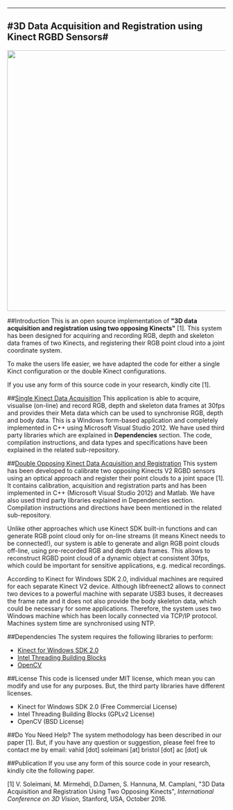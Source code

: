 -----------------------------------------------------------------
#3D Data Acquisition and Registration using Kinect RGBD Sensors#
-----------------------------------------------------------------
<p align="center">
  <img src="https://cloud.githubusercontent.com/assets/22081195/18795655/7956496a-81bd-11e6-877b-8082c21ae4f2.gif" width=600>
</p>

##Introduction
This is an open source implementation of **"3D data acquisition and registration using two opposing Kinects"** [1]. This system has been designed for acquiring and recording RGB, depth and skeleton data frames of two Kinects, and registering their RGB point cloud into a joint coordinate system.

To make the users life easier, we have adapted the code for either a single Kinct configuration or the double Kinect configurations.

If you use any form of this source code in your research, kindly cite [1].

##[Single Kinect Data Acquisition](https://github.com/BristolVisualPFT/3D_Data_Acquisition_Registration_Using_Kinects/tree/master/Single_Kinect)
This application is able to acquire, visualise (on-line) and record RGB, depth and skeleton data frames at 30fps and provides their Meta data which can be used to synchronise RGB, depth and body data. This is a Windows form-based application and completely implemented in C++ using Microsoft Visual Studio 2012. We have used third party libraries which are explained in **Dependencies** section. The code, compilation instructions, and data types and specifications have been explained in the related sub-repository.


##[Double Opposing Kinect Data Acquisition and Registration](https://github.com/BristolVisualPFT/3D_Data_Acquisition_Registration_Using_Kinects/tree/master/Double_opposing_Kinects)
This system has been developed to calibrate two opposing Kinects V2 RGBD sensors using an optical approach and register their point clouds to a joint space [1]. It contains calibration, acquisition and registration parts and has been implemented in C++ (Microsoft Visual Studio 2012) and Matlab. We have also used third party libraries explained in Dependencies section. Compilation instructions and directions have been mentioned in the related sub-repository.

Unlike other approaches which use  Kinect SDK built-in functions and can generate RGB point cloud only for on-line streams (it means Kinect needs to be connected!), our system is able to generate and align RGB point clouds off-line, using pre-recorded RGB and depth data frames. This allows to reconstruct RGBD point cloud of a dynamic object at consistent 30fps, which could be important for sensitive applications, e.g. medical recordings.

According to Kinect for Windows SDK 2.0, individual machines are required for each separate Kinect V2 device. 
Although libfreenect2 allows to connect two devices to a powerful machine with separate USB3 buses, it decreases the frame rate and it does not also provide the body skeleton data, which could be necessary for some applications. Therefore, the system uses two Windows machine which has been locally connected via TCP/IP protocol. Machines system time are synchronised using NTP.

##Dependencies
The system requires the following libraries to perform:
+ [Kinect for Windows SDK 2.0](https://www.microsoft.com/en-gb/download/details.aspx?id=44561)
+ [Intel Threading Building Blocks](https://www.threadingbuildingblocks.org/software-release/tbb4320140724oss)
+ [OpenCV](https://github.com/opencv/opencv)

##License
This code is licensed under MIT license, which mean you can modify and use for any purposes. But, the third party libraries have different licenses.
+ Kinect for Windows SDK 2.0 (Free Commercial License)
+ Intel Threading Building Blocks (GPLv2 License)
+ OpenCV (BSD License)


##Do You Need Help?
The system methodology has been described in our paper [1]. But, if you have any question or suggestion, please feel free to contact me by email: vahid [dot] soleimani [at] bristol [dot] ac [dot] uk


##Publication
If you use any form of this source code in your research, kindly cite the following paper.

[1] V. Soleimani, M. Mirmehdi, D.Damen, S. Hannuna, M. Camplani, "3D Data Acquisition and Registration Using Two Opposing Kinects", _International Conference on 3D Vision_, Stanford, USA, October 2016.
